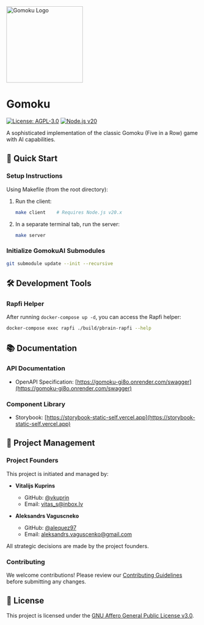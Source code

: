<div align="left">
  <img src="https://avatars.githubusercontent.com/u/123968089?s=400&u=26b1b8e1c6a7852376a21fd0af32d71c6fd13fda&v=4" width="200" alt="Gomoku Logo">
</div>

# Gomoku

[![License: AGPL-3.0](https://img.shields.io/badge/License-AGPL%203.0-blue.svg)](LICENSE)
[![Node.js v20](https://img.shields.io/badge/Node.js-v20-green.svg)](https://nodejs.org)

A sophisticated implementation of the classic Gomoku (Five in a Row) game with AI capabilities.

## 🚀 Quick Start

### Setup Instructions

Using Makefile (from the root directory):

1. Run the client:
   ```bash
   make client    # Requires Node.js v20.x
   ```

2. In a separate terminal tab, run the server:
   ```bash
   make server
   ```

### Initialize GomokuAI Submodules

```bash
git submodule update --init --recursive
```

## 🛠️ Development Tools

### Rapfi Helper

After running `docker-compose up -d`, you can access the Rapfi helper:

```bash
docker-compose exec rapfi ./build/pbrain-rapfi --help
```

## 📚 Documentation

### API Documentation
- OpenAPI Specification: [https://gomoku-gi8o.onrender.com/swagger](https://gomoku-gi8o.onrender.com/swagger)

### Component Library
- Storybook: [https://storybook-static-self.vercel.app](https://storybook-static-self.vercel.app)

## 👥 Project Management

### Project Founders

This project is initiated and managed by:

- **Vitalijs Kuprins**
  - GitHub: [@vkuprin](https://github.com/vkuprin)
  - Email: vitas_s@inbox.lv

- **Aleksandrs Vaguscneko**
  - GitHub: [@alequez97](https://github.com/alequez97)
  - Email: aleksandrs.vaguscenko@gmail.com

All strategic decisions are made by the project founders.

### Contributing

We welcome contributions! Please review our [Contributing Guidelines](CONTRIBUTING.md) before submitting any changes.

## 📄 License

This project is licensed under the [GNU Affero General Public License v3.0](LICENSE).

